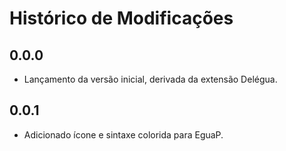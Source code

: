# Histórico de Modificações

## 0.0.0

- Lançamento da versão inicial, derivada da extensão Delégua.

## 0.0.1

- Adicionado ícone e sintaxe colorida para EguaP.
